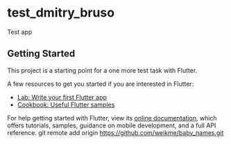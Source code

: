 # test_dmitry_bruso

Test app

## Getting Started

This project is a starting point for a one more test task with Flutter.

A few resources to get you started if you are interested in Flutter:

- [Lab: Write your first Flutter app](https://flutter.dev/docs/get-started/codelab)
- [Cookbook: Useful Flutter samples](https://flutter.dev/docs/cookbook)

For help getting started with Flutter, view its
[online documentation](https://flutter.dev/docs), which offers tutorials,
samples, guidance on mobile development, and a full API reference.
git remote add origin https://github.com/weikme/baby_names.git